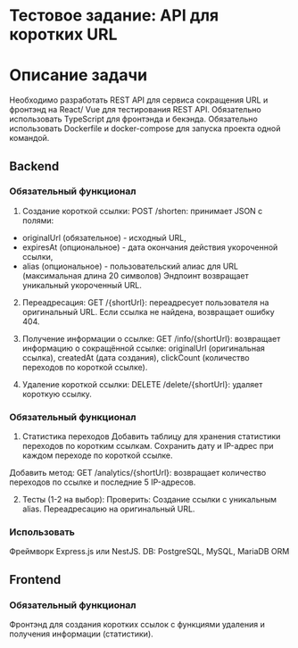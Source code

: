 # Тестовое задание: API для коротких URL

# Описание задачи

Необходимо разработать REST API для сервиса сокращения URL и фронтэнд на React/ Vue для тестирования REST API.
Обязательно использовать TypeScript для фронтэнда и бекэнда.
Обязательно использовать Dockerfile и docker-compose для запуска проекта одной командой.

## Backend

### Обязательный функционал

1. Создание короткой ссылки:
   POST /shorten: принимает JSON с полями:

- originalUrl (обязательное) - исходный URL,
- expiresAt (опциональное) - дата окончания действия укороченной ссылки,
- alias (опциональное) - пользовательский алиас для URL (максимальная длина 20 символов)
  Эндпоинт возвращает уникальный укороченный URL.

2. Переадресация:
   GET /{shortUrl}: переадресует пользователя на оригинальный URL.
   Если ссылка не найдена, возвращает ошибку 404.

3. Получение информации о ссылке:
   GET /info/{shortUrl}: возвращает информацию о сокращённой ссылке:
   originalUrl (оригинальная ссылка),
   createdAt (дата создания),
   clickCount (количество переходов по короткой ссылке).

4. Удаление короткой ссылки:
   DELETE /delete/{shortUrl}: удаляет короткую ссылку.

### Обязательный функционал

1. Статистика переходов
   Добавить таблицу для хранения статистики переходов по коротким ссылкам. Сохранить дату и IP-адрес при каждом переходе по короткой ссылке.

Добавить метод:
GET /analytics/{shortUrl}: возвращает количество переходов по ссылке и последние 5 IP-адресов.

2. Тесты (1-2 на выбор):
   Проверить:
   Создание ссылки с уникальным alias.
   Переадресацию на оригинальный URL.

### Использовать

Фреймворк Express.js или NestJS.
DB: PostgreSQL, MySQL, MariaDB
ORM

## Frontend

### Обязательный функционал

Фронтэнд для создания коротких ссылок с функциями удаления и получения информации (статистики).
